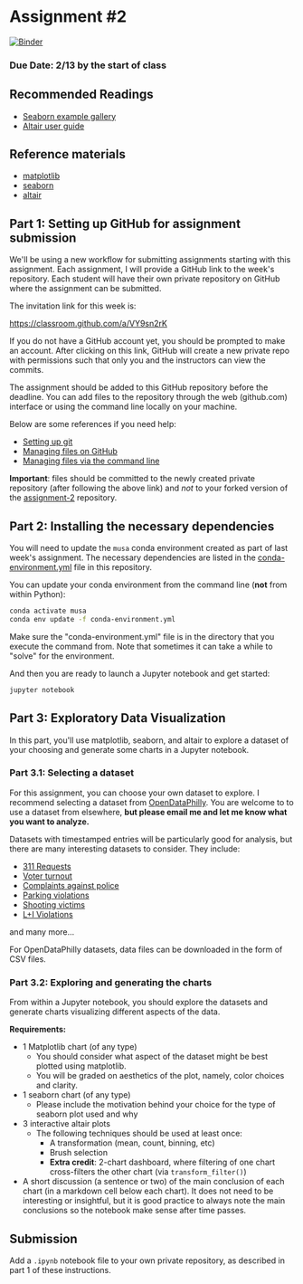 # Assignment #2

[![Binder](https://mybinder.org/badge_logo.svg)](https://mybinder.org/v2/gh/MUSA-620-Spring-2019/assignment-2/master)

### Due Date: 2/13 by the start of class

## Recommended Readings

- [Seaborn example gallery](https://seaborn.pydata.org/examples/index.html)
- [Altair user guide](https://altair-viz.github.io/)

## Reference materials

- [matplotlib](https://matplotlib.org/)
- [seaborn](https://seaborn.pydata.org/)
- [altair](https://altair-viz.github.io/)

## Part 1: Setting up GitHub for assignment submission

We'll be using a new workflow for submitting assignments starting with this assignment. Each assignment, I will provide a GitHub link
to the week's repository. Each student will have their own private repository on GitHub where the assignment can be
submitted.

The invitation link for this week is:

https://classroom.github.com/a/VY9sn2rK

If you do not have a GitHub account yet, you should be prompted to make an account. After clicking on this link, GitHub will create a new private repo with permissions such that only you and the instructors can view the commits.

The assignment should be added to this GitHub repository before the deadline. You can add files to the repository through the web (github.com) interface or using the command line locally on your machine.

Below are some references if you need help:

- [Setting up git](https://help.github.com/articles/set-up-git/)
- [Managing files on GitHub](https://help.github.com/articles/managing-files-on-github/)
- [Managing files via the command line](https://help.github.com/articles/managing-files-using-the-command-line/)

**Important**: files should be committed to the newly created private repository (after following the above link) and _not_ to your forked version of the [assignment-2](https://github.com/MUSA-620-Spring-2019/assignment-2) repository.

## Part 2: Installing the necessary dependencies

You will need to update the `musa` conda environment created as part of last week's assignment. The necessary dependencies are listed in the [conda-environment.yml](conda-environment.yml) file in this repository.

You can update your conda environment from the command line (**not** from within Python):

```bash
conda activate musa
conda env update -f conda-environment.yml
```

Make sure the "conda-environment.yml" file is in the directory that you execute the command from. Note that sometimes it can take a while to "solve" for the environment.

And then you are ready to launch a Jupyter notebook and get started:

```bash
jupyter notebook
```

## Part 3: Exploratory Data Visualization

In this part, you'll use matplotlib, seaborn, and altair to explore a dataset of your choosing and generate some charts in a Jupyter notebook.

### Part 3.1: Selecting a dataset

For this assignment, you can choose your own dataset to explore. I recommend selecting a dataset from [OpenDataPhilly](https://www.opendataphilly.org/). You are welcome to to use a dataset from elsewhere, **but please email me and let me know what you want to analyze.**

Datasets with timestamped entries will be particularly good for analysis, but there are many interesting datasets to consider. They include:

- [311 Requests](https://www.opendataphilly.org/dataset/311-service-and-information-requests)
- [Voter turnout](https://www.opendataphilly.org/dataset/voter-turnout)
- [Complaints against police](https://www.opendataphilly.org/dataset/police-complaints)
- [Parking violations](https://www.opendataphilly.org/dataset/parking-violations)
- [Shooting victims](https://www.opendataphilly.org/dataset/shooting-victims)
- [L+I Violations](https://www.opendataphilly.org/dataset/licenses-and-inspections-violations)

and many more...

For OpenDataPhilly datasets, data files can be downloaded in the form of CSV files.

### Part 3.2: Exploring and generating the charts

From within a Jupyter notebook, you should explore the
datasets and generate charts visualizing different aspects of the data.

**Requirements:**

- 1 Matplotlib chart (of any type)
  - You should consider what aspect of the dataset might be best plotted using matplotlib.
  - You will be graded on aesthetics of the plot, namely, color choices and clarity.
- 1 seaborn chart (of any type)
  - Please include the motivation behind your choice for the type of seaborn plot used and why
- 3 interactive altair plots
  - The following techniques should be used at least once:
    - A transformation (mean, count, binning, etc)
    - Brush selection
    - **Extra credit**: 2-chart dashboard, where filtering of one chart cross-filters the other chart (via `transform_filter()`)
- A short discussion (a sentence or two) of the main conclusion of each chart (in a markdown cell below each chart). It does not need to be interesting or insightful, but it is good practice to always note the main conclusions so the notebook make sense after time passes.

## Submission

Add a `.ipynb` notebook file to your own private repository, as described in part 1 of these instructions.
